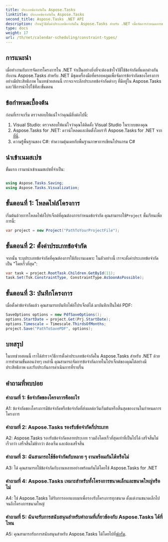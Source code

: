 ```yaml
---
title: ประเภทข้อจำกัดใน Aspose.Tasks
linktitle: ประเภทข้อจำกัดใน Aspose.Tasks
second_title: Aspose.Tasks .NET API
description: เรียนรู้วิธีตั้งค่าประเภทข้อจำกัดใน Aspose.Tasks สำหรับ .NET เพื่อจัดการกำหนดการของโครงการอย่างมีประสิทธิภาพ
type: docs
weight: 17
url: /th/net/calendar-scheduling/constraint-types/
---
```

## การแนะนำ

เมื่อทำงานกับการจัดการโครงการใน .NET จำเป็นอย่างยิ่งที่จะต้องเข้าใจวิธีใช้ข้อจำกัดที่แตกต่างกันกับงาน Aspose.Tasks สำหรับ .NET มีชุดเครื่องมือที่ครอบคลุมเพื่อจัดการข้อจำกัดของโครงการอย่างมีประสิทธิภาพ ในบทช่วยสอนนี้ เราจะเจาะลึกประเภทข้อจำกัดต่างๆ ที่มีอยู่ใน Aspose.Tasks และวิธีการนำไปใช้ทีละขั้นตอน

## ข้อกำหนดเบื้องต้น

ก่อนที่เราจะเริ่ม ตรวจสอบให้แน่ใจว่าคุณมีสิ่งต่อไปนี้:

1. Visual Studio: ตรวจสอบให้แน่ใจว่าคุณได้ติดตั้ง Visual Studio ในระบบของคุณ
2.  Aspose.Tasks for .NET: ดาวน์โหลดและติดตั้งไลบรารี Aspose.Tasks for .NET จาก[ที่นี่](https://releases.aspose.com/tasks/net/).
3. ความรู้พื้นฐานของ C#: ทำความคุ้นเคยกับพื้นฐานภาษาการเขียนโปรแกรม C#

## นำเข้าเนมสเปซ

ขั้นแรก เรามานำเข้าเนมสเปซที่จำเป็น:

```csharp

using Aspose.Tasks.Saving;
using Aspose.Tasks.Visualization;

```

## ขั้นตอนที่ 1: โหลดไฟล์โครงการ

 เริ่มต้นด้วยการโหลดไฟล์โปรเจ็กต์ที่คุณต้องการกำหนดข้อจำกัด คุณสามารถใช้`Project` ชั้นเรียนเพื่อการนี้:

```csharp
var project = new Project("PathToYourProjectFile");
```

## ขั้นตอนที่ 2: ตั้งค่าประเภทข้อจำกัด

จากนั้น ระบุประเภทข้อจำกัดที่คุณต้องการใช้กับงานเฉพาะ ในตัวอย่างนี้ เราจะตั้งค่าประเภทข้อจำกัดเป็น "โดยเร็วที่สุด":

```csharp
var task = project.RootTask.Children.GetById(11);
task.Set(Tsk.ConstraintType, ConstraintType.AsSoonAsPossible);
```

## ขั้นตอนที่ 3: บันทึกโครงการ

เมื่อตั้งค่าข้อจำกัดแล้ว คุณสามารถบันทึกไฟล์โปรเจ็กต์ได้ มาบันทึกเป็นไฟล์ PDF:

```csharp
SaveOptions options = new PdfSaveOptions();
options.StartDate = project.Get(Prj.StartDate);
options.Timescale = Timescale.ThirdsOfMonths;
project.Save("PathToSavePDF", options);
```

## บทสรุป

ในบทช่วยสอนนี้ เราได้สำรวจวิธีการตั้งค่าประเภทข้อจำกัดใน Aspose.Tasks สำหรับ .NET ด้วยการทำตามขั้นตอนง่ายๆ เหล่านี้ คุณสามารถจัดการข้อจำกัดภายในโปรเจ็กต์ของคุณได้อย่างมีประสิทธิภาพ และรับประกันการดำเนินการที่ราบรื่น

## คำถามที่พบบ่อย

### คำถามที่ 1: ข้อจำกัดของโครงการคืออะไร

A1: ข้อจำกัดของโครงการมีข้อจำกัดหรือข้อจำกัดที่ส่งผลต่อวันเริ่มต้นหรือสิ้นสุดของงานในกำหนดการโครงการ

### คำถามที่ 2: Aspose.Tasks รองรับข้อจำกัดกี่ประเภท

A2: Aspose.Tasks รองรับข้อจำกัดหลายประเภท รวมถึงโดยเร็วที่สุดเท่าที่เป็นไปได้ เสร็จสิ้นไม่เร็วกว่า เสร็จสิ้นไม่ช้ากว่า ต้องเริ่ม และต้องเสร็จสิ้น

### คำถามที่ 3: ฉันสามารถใช้ข้อจำกัดกับหลาย ๆ งานพร้อมกันได้หรือไม่

A3: ได้ คุณสามารถใช้ข้อจำกัดกับงานหลายอย่างพร้อมกันได้โดยใช้ Aspose.Tasks for .NET

### คำถามที่ 4: Aspose.Tasks เหมาะสำหรับทั้งโครงการขนาดเล็กและขนาดใหญ่หรือไม่

A4: ใช่ Aspose.Tasks ได้รับการออกแบบมาเพื่อรองรับโครงการทุกขนาด ตั้งแต่งานขนาดเล็กไปจนถึงโครงการขนาดใหญ่

### คำถามที่ 5: ฉันจะรับการสนับสนุนสำหรับคำถามที่เกี่ยวข้องกับ Aspose.Tasks ได้ที่ไหน

 A5: คุณสามารถรับการสนับสนุนสำหรับ Aspose.Tasks ได้โดยไปที่[ฟอรั่ม](https://forum.aspose.com/c/tasks/15).